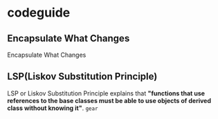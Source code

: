 # codeguide
## Encapsulate What Changes
Encapsulate What Changes
## LSP(Liskov Substitution Principle)
LSP or Liskov Substitution Principle explains that **"functions that use references to the base classes must be able to use objects of derived class without knowing it"**. ```gear```
